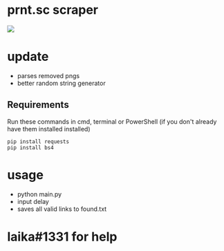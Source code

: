 # prnt.sc scraper

![](https://i.gyazo.com/fb5ccea825a965aea42057ebf02d74f8.gif)

# update
- parses removed pngs
- better random string generator

## Requirements
Run these commands in cmd, terminal or PowerShell (if you don't already have them installed installed)
```
pip install requests
pip install bs4
```

# usage
- python main.py 
- input delay
- saves all valid links to found.txt
# laika#1331 for help

